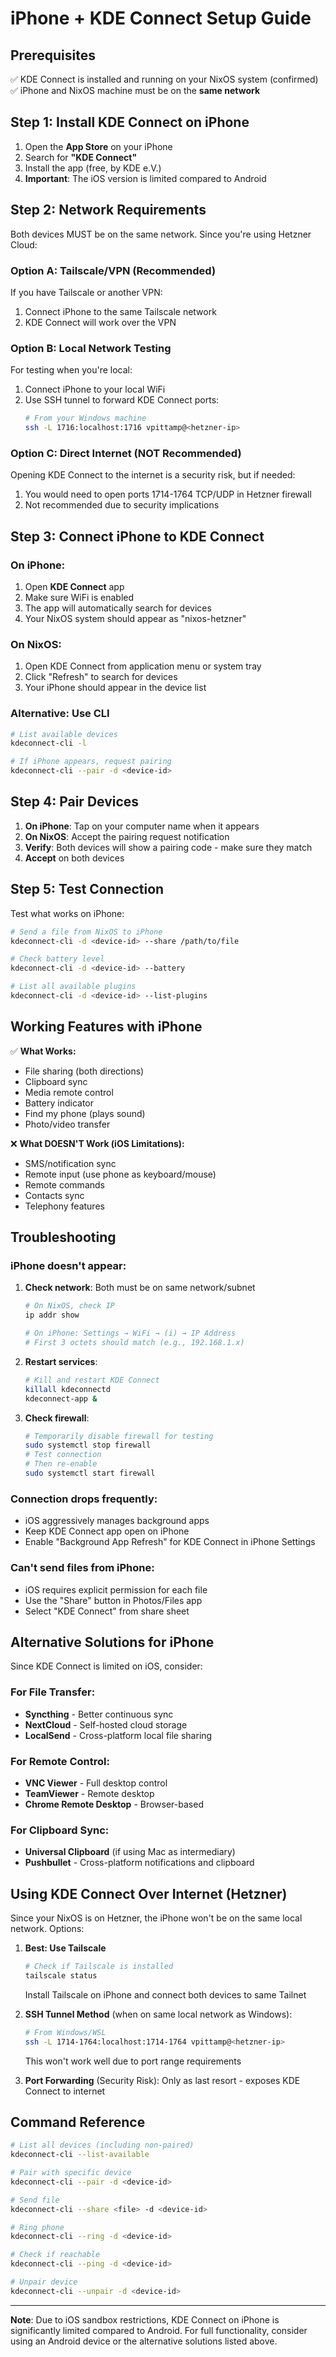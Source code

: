 # iPhone + KDE Connect Setup Guide

## Prerequisites
✅ KDE Connect is installed and running on your NixOS system (confirmed)
✅ iPhone and NixOS machine must be on the **same network**

## Step 1: Install KDE Connect on iPhone

1. Open the **App Store** on your iPhone
2. Search for **"KDE Connect"**
3. Install the app (free, by KDE e.V.)
4. **Important**: The iOS version is limited compared to Android

## Step 2: Network Requirements

Both devices MUST be on the same network. Since you're using Hetzner Cloud:

### Option A: Tailscale/VPN (Recommended)
If you have Tailscale or another VPN:
1. Connect iPhone to the same Tailscale network
2. KDE Connect will work over the VPN

### Option B: Local Network Testing
For testing when you're local:
1. Connect iPhone to your local WiFi
2. Use SSH tunnel to forward KDE Connect ports:
   ```bash
   # From your Windows machine
   ssh -L 1716:localhost:1716 vpittamp@<hetzner-ip>
   ```

### Option C: Direct Internet (NOT Recommended)
Opening KDE Connect to the internet is a security risk, but if needed:
1. You would need to open ports 1714-1764 TCP/UDP in Hetzner firewall
2. Not recommended due to security implications

## Step 3: Connect iPhone to KDE Connect

### On iPhone:
1. Open **KDE Connect** app
2. Make sure WiFi is enabled
3. The app will automatically search for devices
4. Your NixOS system should appear as "nixos-hetzner"

### On NixOS:
1. Open KDE Connect from application menu or system tray
2. Click "Refresh" to search for devices
3. Your iPhone should appear in the device list

### Alternative: Use CLI
```bash
# List available devices
kdeconnect-cli -l

# If iPhone appears, request pairing
kdeconnect-cli --pair -d <device-id>
```

## Step 4: Pair Devices

1. **On iPhone**: Tap on your computer name when it appears
2. **On NixOS**: Accept the pairing request notification
3. **Verify**: Both devices will show a pairing code - make sure they match
4. **Accept** on both devices

## Step 5: Test Connection

Test what works on iPhone:
```bash
# Send a file from NixOS to iPhone
kdeconnect-cli -d <device-id> --share /path/to/file

# Check battery level
kdeconnect-cli -d <device-id> --battery

# List all available plugins
kdeconnect-cli -d <device-id> --list-plugins
```

## Working Features with iPhone

✅ **What Works:**
- File sharing (both directions)
- Clipboard sync
- Media remote control
- Battery indicator
- Find my phone (plays sound)
- Photo/video transfer

❌ **What DOESN'T Work (iOS Limitations):**
- SMS/notification sync
- Remote input (use phone as keyboard/mouse)
- Remote commands
- Contacts sync
- Telephony features

## Troubleshooting

### iPhone doesn't appear:
1. **Check network**: Both must be on same network/subnet
   ```bash
   # On NixOS, check IP
   ip addr show

   # On iPhone: Settings → WiFi → (i) → IP Address
   # First 3 octets should match (e.g., 192.168.1.x)
   ```

2. **Restart services**:
   ```bash
   # Kill and restart KDE Connect
   killall kdeconnectd
   kdeconnect-app &
   ```

3. **Check firewall**:
   ```bash
   # Temporarily disable firewall for testing
   sudo systemctl stop firewall
   # Test connection
   # Then re-enable
   sudo systemctl start firewall
   ```

### Connection drops frequently:
- iOS aggressively manages background apps
- Keep KDE Connect app open on iPhone
- Enable "Background App Refresh" for KDE Connect in iPhone Settings

### Can't send files from iPhone:
- iOS requires explicit permission for each file
- Use the "Share" button in Photos/Files app
- Select "KDE Connect" from share sheet

## Alternative Solutions for iPhone

Since KDE Connect is limited on iOS, consider:

### For File Transfer:
- **Syncthing** - Better continuous sync
- **NextCloud** - Self-hosted cloud storage
- **LocalSend** - Cross-platform local file sharing

### For Remote Control:
- **VNC Viewer** - Full desktop control
- **TeamViewer** - Remote desktop
- **Chrome Remote Desktop** - Browser-based

### For Clipboard Sync:
- **Universal Clipboard** (if using Mac as intermediary)
- **Pushbullet** - Cross-platform notifications and clipboard

## Using KDE Connect Over Internet (Hetzner)

Since your NixOS is on Hetzner, the iPhone won't be on the same local network. Options:

1. **Best: Use Tailscale**
   ```bash
   # Check if Tailscale is installed
   tailscale status
   ```
   Install Tailscale on iPhone and connect both devices to same Tailnet

2. **SSH Tunnel Method** (when on same local network as Windows):
   ```bash
   # From Windows/WSL
   ssh -L 1714-1764:localhost:1714-1764 vpittamp@<hetzner-ip>
   ```
   This won't work well due to port range requirements

3. **Port Forwarding** (Security Risk):
   Only as last resort - exposes KDE Connect to internet

## Command Reference

```bash
# List all devices (including non-paired)
kdeconnect-cli --list-available

# Pair with specific device
kdeconnect-cli --pair -d <device-id>

# Send file
kdeconnect-cli --share <file> -d <device-id>

# Ring phone
kdeconnect-cli --ring -d <device-id>

# Check if reachable
kdeconnect-cli --ping -d <device-id>

# Unpair device
kdeconnect-cli --unpair -d <device-id>
```

---
**Note**: Due to iOS sandbox restrictions, KDE Connect on iPhone is significantly limited compared to Android. For full functionality, consider using an Android device or the alternative solutions listed above.